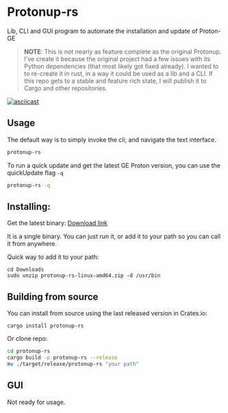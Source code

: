 # Protonup-rs

Lib, CLI and GUI program to automate the installation and update of Proton-GE

> **NOTE**: This is not nearly as feature complete as the original Protonup.
> I've create it because the original project had a few issues with its Python dependencies (that most likely got fixed already). 
> I wanted to to re-create it in rust, in a way it could be used as a lib and a CLI.
> If this repo gets to a stable and feature rich state, I will publish it to Cargo and other repositories.

[![asciicast](https://asciinema.org/a/rEO6Oipjn4rBkTWAtH1IFf3Xe.svg)](https://asciinema.org/a/rEO6Oipjn4rBkTWAtH1IFf3Xe)

## Usage

The default way is to simply invoke the cli, and navigate the text interface.
```bash
protonup-rs
```

To run a quick update and get the latest GE Proton version, you can use the quickUpdate flag `-q`
```bash
protonup-rs -q 
```

## Installing:

Get the latest binary:
[Download link](https://github.com/auyer/Protonup-rs/releases/latest/download/protonup-rs-linux-amd64.zip)

It is a single binary. You can just run it, or add it to your path so you can call it from anywhere.

Quick way to add it to your path:
```
cd Downloads
sudo unzip protonup-rs-linux-amd64.zip -d /usr/bin
```


## Building from source

You can install from source using the last released version in Crates.io:

```
cargo install protonup-rs
```

Or clone repo:

```bash
cd protonup-rs
cargo build -p protonup-rs --release
mv ./target/release/protonup-rs "your path"
```


## GUI

Not ready for usage.
